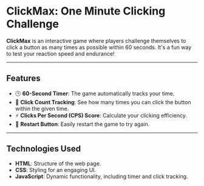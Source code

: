 # ClickMax: One Minute Clicking Challenge

**ClickMax** is an interactive game where players challenge themselves to click a button as many times as possible within 60 seconds. It's a fun way to test your reaction speed and endurance!

---

## Features
- 🕒 **60-Second Timer**: The game automatically tracks your time.
- 🎯 **Click Count Tracking**: See how many times you can click the button within the given time.
- ⚡ **Clicks Per Second (CPS) Score**: Calculate your clicking efficiency.
- 🔄 **Restart Button**: Easily restart the game to try again.
  
---

## Technologies Used
- **HTML**: Structure of the web page.
- **CSS**: Styling for an engaging UI.
- **JavaScript**: Dynamic functionality, including timer and click tracking.





